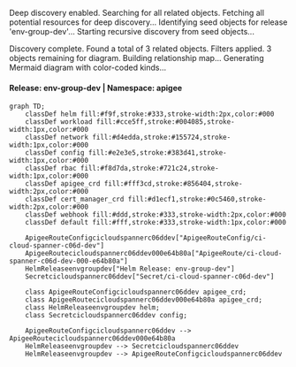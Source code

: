 Deep discovery enabled. Searching for all related objects.
Fetching all potential resources for deep discovery...
Identifying seed objects for release 'env-group-dev'...
Starting recursive discovery from seed objects...

Discovery complete. Found a total of 3 related objects.
Filters applied. 3 objects remaining for diagram.
Building relationship map...
Generating Mermaid diagram with color-coded kinds...

#### Release: env-group-dev | Namespace: apigee
```mermaid
graph TD;
    classDef helm fill:#f9f,stroke:#333,stroke-width:2px,color:#000
    classDef workload fill:#cce5ff,stroke:#004085,stroke-width:1px,color:#000
    classDef network fill:#d4edda,stroke:#155724,stroke-width:1px,color:#000
    classDef config fill:#e2e3e5,stroke:#383d41,stroke-width:1px,color:#000
    classDef rbac fill:#f8d7da,stroke:#721c24,stroke-width:1px,color:#000
    classDef apigee_crd fill:#fff3cd,stroke:#856404,stroke-width:2px,color:#000
    classDef cert_manager_crd fill:#d1ecf1,stroke:#0c5460,stroke-width:2px,color:#000
    classDef webhook fill:#ddd,stroke:#333,stroke-width:2px,color:#000
    classDef default fill:#fff,stroke:#333,stroke-width:1px,color:#000

    ApigeeRouteConfigcicloudspannerc06ddev["ApigeeRouteConfig/ci-cloud-spanner-c06d-dev"]
    ApigeeRoutecicloudspannerc06ddev000e64b80a["ApigeeRoute/ci-cloud-spanner-c06d-dev-000-e64b80a"]
    HelmReleaseenvgroupdev["Helm Release: env-group-dev"]
    Secretcicloudspannerc06ddev["Secret/ci-cloud-spanner-c06d-dev"]

    class ApigeeRouteConfigcicloudspannerc06ddev apigee_crd;
    class ApigeeRoutecicloudspannerc06ddev000e64b80a apigee_crd;
    class HelmReleaseenvgroupdev helm;
    class Secretcicloudspannerc06ddev config;

    ApigeeRouteConfigcicloudspannerc06ddev --> ApigeeRoutecicloudspannerc06ddev000e64b80a
    HelmReleaseenvgroupdev --> Secretcicloudspannerc06ddev
    HelmReleaseenvgroupdev --> ApigeeRouteConfigcicloudspannerc06ddev
```
